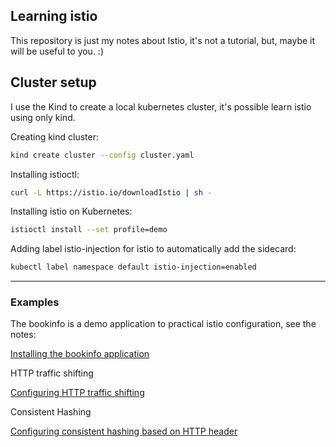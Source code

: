 ## Learning istio

This repository is just my notes about Istio, it's not a tutorial, but, maybe it will be useful to you. :)

## Cluster setup

I use the Kind to create a local kubernetes cluster, it's possible learn istio using only kind.

Creating kind cluster:

```sh
kind create cluster --config cluster.yaml
```

Installing istioctl:

```sh
curl -L https://istio.io/downloadIstio | sh -
```

Installing istio on Kubernetes:

```sh
istioctl install --set profile=demo
```

Adding label istio-injection for istio to automatically add the sidecard:

```sh
kubectl label namespace default istio-injection=enabled
```

<hr>

### Examples

The bookinfo is a demo application to practical istio configuration, see the notes:

[Installing the bookinfo application](./docs/bookinfo/bookinfo.md)

HTTP traffic shifting

[Configuring HTTP traffic shifting](./docs/http-traffic-shifting/http-traffic-shifting.md)

Consistent Hashing

[Configuring consistent hashing based on HTTP header](./docs/consistent-hash/consistent-hash.md)

